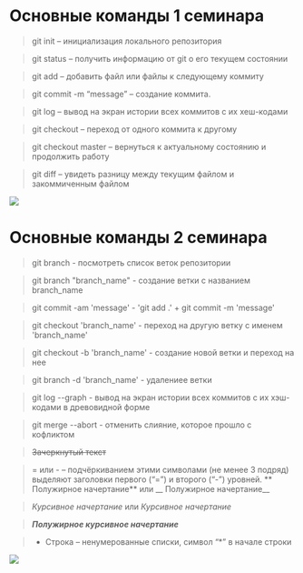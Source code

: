 # Основные команды 1 семинара 
>git init – инициализация локального репозитория

>git status – получить информацию от git о его текущем состоянии

>git add – добавить файл или файлы к следующему коммиту

>git commit -m “message” – создание коммита.

>git log – вывод на экран истории всех коммитов с их хеш-кодами

>git checkout – переход от одного коммита к другому

>git checkout master – вернуться к актуальному состоянию и продолжить работу

>git diff – увидеть разницу между текущим файлом и закоммиченным файлом

![](https://blog.facialix.com/wp-content/uploads/2021/03/what-is-git-most-useful-git-commands.jpg)

# Основные команды 2 семинара 

> git branch - посмотреть список веток репозитории

> git branch "branch_name" - создание ветки с названием branch_name 

>git commit -am 'message' - 'git add .' + git commit -m 'message'

> git checkout 'branch_name' - переход на другую ветку с именем 'branch_name'

> git checkout -b 'branch_name' - создание новой ветки и переход на нее

> git branch -d 'branch_name' - удалениее ветки

> git log --graph - вывод на экран истории всех коммитов с их хэш-кодами в древовидной форме

> git merge --abort - отменить слияние, которое прошло с кофликтом

>~~Зачеркнутый текст~~  

> = или - – подчёркиванием этими символами (не менее 3 подряд) выделяют заголовки  первого (“=”) и второго (“-”) уровней.
> ** Полужирное начертание** или __ Полужирное начертание__

> *Курсивное начертание* или _Курсивное начертание_

> ***Полужирное курсивное начертание***

> * Строка – ненумерованные списки, символ “*” в начале строки

![](https://bestcube.space/wp-content/uploads/FotorCreated-47.jpg)
